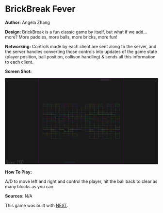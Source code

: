 # BrickBreak Fever

**Author:** Angela Zhang

**Design:** BrickBreak is a fun classic game by itself, but what if we add... more? More paddles, more balls, more bricks, more fun!

**Networking:** Controls made by each client are sent along to the server, and the server handles converting those controls into updates of the game state (player position, ball position, collison handling) & sends all this information to each client.

**Screen Shot:**

![Screen Shot](screenshot.png)

**How To Play:**

A/D to move left and right and control the player, hit the ball back to clear as many blocks as you can

**Sources:** N/A

This game was built with [NEST](NEST.md).


